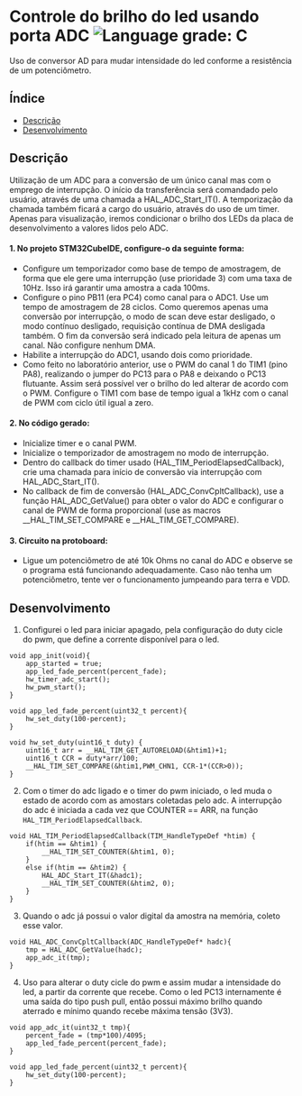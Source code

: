 # Controle do brilho do led usando porta ADC ![Language grade: C](https://img.shields.io/badge/language-C-blue)

Uso de conversor AD para mudar intensidade do led conforme a resistência de um potenciômetro.

## Índice 

* [Descrição](#descrição)
* [Desenvolvimento](#desenvolvimento)

## Descrição

Utilização de um ADC para a conversão de um único canal mas com o emprego de interrupção. O início da transferência será comandado pelo usuário, através de uma chamada a HAL_ADC_Start_IT(). A temporização da chamada também ficará a cargo do usuário, através do uso de um timer. Apenas para visualização, iremos condicionar o brilho dos LEDs da placa de desenvolvimento a valores lidos pelo ADC.

#### 1. No projeto STM32CubeIDE, configure-o da seguinte forma:
* Configure um temporizador como base de tempo de amostragem, de forma que ele gere
uma interrupção (use prioridade 3) com uma taxa de 10Hz. Isso irá garantir uma amostra
a cada 100ms.
* Configure o pino PB11 (era PC4) como canal para o ADC1. Use um tempo de amostragem de 28
ciclos. Como queremos apenas uma conversão por interrupção, o modo de scan deve estar
desligado, o modo contínuo desligado, requisição contínua de DMA desligada também. O
fim da conversão será indicado pela leitura de apenas um canal. Não configure nenhum
DMA.
* Habilite a interrupção do ADC1, usando dois como prioridade.
* Como feito no laboratório anterior, use o PWM do canal 1 do TIM1 (pino PA8), realizando
o jumper do PC13 para o PA8 e deixando o PC13 flutuante. Assim será possível ver o
brilho do led alterar de acordo com o PWM. Configure o TIM1 com base de tempo igual
a 1kHz com o canal de PWM com ciclo útil igual a zero.
 
#### 2. No código gerado:
* Inicialize timer e o canal PWM.
* Inicialize o temporizador de amostragem no modo de interrupção.
* Dentro do callback do timer usado (HAL_TIM_PeriodElapsedCallback), crie uma
chamada para início de conversão via interrupção com HAL_ADC_Start_IT().
* No callback de fim de conversão (HAL_ADC_ConvCpltCallback), use a função
HAL_ADC_GetValue() para obter o valor do ADC e configurar o canal de PWM de forma
proporcional (use as macros __HAL_TIM_SET_COMPARE e
__HAL_TIM_GET_COMPARE).
 
#### 3. Circuito na protoboard:
* Ligue um potenciômetro de até 10k Ohms no canal do ADC e observe se o programa está
funcionando adequadamente. Caso não tenha um potenciômetro, tente ver o funcionamento
jumpeando para terra e VDD.

## Desenvolvimento
1. Configurei o led para iniciar apagado, pela configuração do duty cicle do pwm, que define a corrente disponível para o led.
```
void app_init(void){
	app_started = true;
	app_led_fade_percent(percent_fade);
	hw_timer_adc_start();
	hw_pwm_start();
}
```
```
void app_led_fade_percent(uint32_t percent){
	hw_set_duty(100-percent);
}
```
```
void hw_set_duty(uint16_t duty) {
	uint16_t arr = __HAL_TIM_GET_AUTORELOAD(&htim1)+1;
	uint16_t CCR = duty*arr/100;
	__HAL_TIM_SET_COMPARE(&htim1,PWM_CHN1, CCR-1*(CCR>0));
}
```
2. Com o timer do adc ligado e o timer do pwm iniciado, o led muda o estado de acordo com as amostars coletadas pelo adc. A interrupção do adc é iniciada a cada vez que COUNTER == ARR, na função `HAL_TIM_PeriodElapsedCallback`.
```
void HAL_TIM_PeriodElapsedCallback(TIM_HandleTypeDef *htim) {
	if(htim == &htim1) {
		__HAL_TIM_SET_COUNTER(&htim1, 0);
	}
	else if(htim == &htim2)	{
		HAL_ADC_Start_IT(&hadc1);
		__HAL_TIM_SET_COUNTER(&htim2, 0);
	}
}
```
3. Quando o adc já possui o valor digital da amostra na memória, coleto esse valor.
```
void HAL_ADC_ConvCpltCallback(ADC_HandleTypeDef* hadc){
	tmp = HAL_ADC_GetValue(hadc);
	app_adc_it(tmp);
}
```
4. Uso para alterar o duty cicle do pwm e assim mudar a intensidade do led, a partir da corrente que recebe. Como o led PC13 internamente é uma saída do tipo push pull, então possui máximo brilho quando aterrado e mínimo quando recebe máxima tensão (3V3).
```
void app_adc_it(uint32_t tmp){
	percent_fade = (tmp*100)/4095;
	app_led_fade_percent(percent_fade);
}

void app_led_fade_percent(uint32_t percent){
	hw_set_duty(100-percent);
}
```
